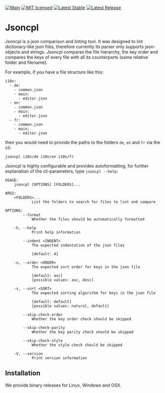 [![Main](https://github.com/28Smiles/jsoncpl/actions/workflows/test.yml/badge.svg)](https://github.com/28Smiles/jsoncpl/actions/workflows/test.yml)
[![MIT licensed](https://img.shields.io/badge/license-MIT-blue.svg)](./LICENSE)
[![Latest Stable](https://img.shields.io/github/v/release/28Smiles/jsoncpl?label=latest%20stable)](https://github.com/28Smiles/jsoncpl/releases/latest)
[![Latest Release](https://img.shields.io/github/v/release/28Smiles/jsoncpl?include_prereleases&label=latest%20release)](https://github.com/28Smiles/jsoncpl/releases)

# Jsoncpl

Jsoncpl is a json comparison and linting tool. It was designed to lint dictionary-like json files, 
therefore currently its parser only supports json-objects and strings. Jsoncpl compares the file hierarchy,
the key order and compares the keys of every file with all its counterparts (same relative folder and filename).

For example, if you have a file structure like this:
```
i18n:
  - de:
    - common.json
    - main:
      - editor.json
  - en:
    - common.json
    - main:
      - editor.json
  - fr:
    - common.json
    - main:
      - editor.json
```
then you would need to provide the paths to the folders `de`, `en` and `fr` via the cli:
```
jsoncpl i18n/de i18n/en i18n/fr
```

Jsoncpl is highly configurable and provides autoformatting, for further explanation of the cli-parameters,
type `jsoncpl --help`:
```
USAGE:
    jsoncpl [OPTIONS] [FOLDERS]...

ARGS:
    <FOLDERS>...
            List the folders to search for files to lint and compare

OPTIONS:
        --format
            Whether the files should be automatically formatted

    -h, --help
            Print help information

        --indent <INDENT>
            The expected indentation of the json files
            
            [default: 4]

    -o, --order <ORDER>
            The expected sort order for keys in the json file
            
            [default: asc]
            [possible values: asc, desc]

    -s, --sort <SORT>
            The expected sorting algorithm for keys in the json file
            
            [default: default]
            [possible values: natural, default]

        --skip-check-order
            Whether the key order check should be skipped

        --skip-check-parity
            Whether the key parity check should be skipped

        --skip-check-style
            Whether the style check should be skipped

    -V, --version
            Print version information
```

## Installation

We provide binary releases for Linux, Windows and OSX.
